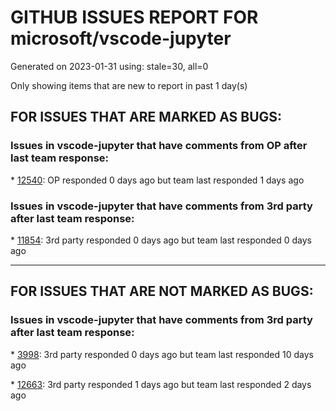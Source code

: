 
# GITHUB ISSUES REPORT FOR microsoft/vscode-jupyter


Generated on 2023-01-31 using: stale=30, all=0


Only showing items that are new to report in past 1 day(s)


## FOR ISSUES THAT ARE MARKED AS BUGS:


### Issues in vscode-jupyter that have comments from OP after last team response:


\* [12540](https://github.com/microsoft/vscode-jupyter/issues/12540 "Problem reconnecting to jupyter notebook"): OP responded 0 days ago but team last responded 1 days ago

### Issues in vscode-jupyter that have comments from 3rd party after last team response:


\* [11854](https://github.com/microsoft/vscode-jupyter/issues/11854 "Running Python code in a Jupyter notebook fails to install missing notebook dependencies"): 3rd party responded 0 days ago but team last responded 0 days ago

---

## FOR ISSUES THAT ARE NOT MARKED AS BUGS:


### Issues in vscode-jupyter that have comments from 3rd party after last team response:


\* [3998](https://github.com/microsoft/vscode-jupyter/issues/3998 "Restore connection (Re-connect) to an already running Local & Remote kernel (even Remote SSH)"): 3rd party responded 0 days ago but team last responded 10 days ago

\* [12663](https://github.com/microsoft/vscode-jupyter/issues/12663 "Use @vscode/vsce instead of vsce"): 3rd party responded 1 days ago but team last responded 2 days ago

